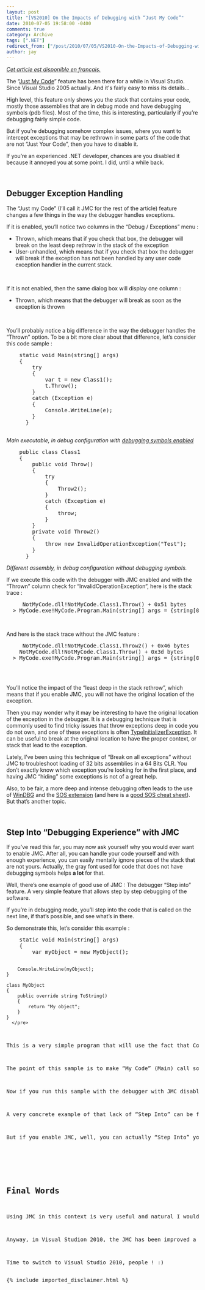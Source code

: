 ```yaml
---
layout: post
title: "[VS2010] On the Impacts of Debugging with “Just My Code”"
date: 2010-07-05 19:58:00 -0400
comments: true
category: Archive
tags: [".NET"]
redirect_from: ["/post/2010/07/05/VS2010-On-the-Impacts-of-Debugging-with-Just-My-Code", "/post/2010/07/05/vs2010-on-the-impacts-of-debugging-with-just-my-code"]
author: jay
---
```

<!-- more -->
<p><em><a href="http://blogs.developpeur.org/jay/archive/2010/07/05/vs2010-a-propos-de-just-my-code-et-de-son-influence-sur-le-debugger.aspx">Cet article est disponible en francais.</a></em></p>
<p>The &ldquo;<a href="http://msdn.microsoft.com/en-us/library/h5e30exc.aspx" target="_blank">Just My Code</a>&rdquo; feature has been there for a while in Visual Studio. Since Visual Studio 2005 actually. And it's fairly easy to miss its details...</p>
<p>High level, this feature only shows you the stack that contains your code, mostly those assemblies that are in debug mode and have debugging symbols (pdb files). Most of the time, this is interesting, particularly if you&rsquo;re debugging fairly simple code.</p>
<p>But if you&rsquo;re debugging somehow complex issues, where you want to intercept exceptions that may be rethrown in some parts of the code that are not &ldquo;Just Your Code&rdquo;, then you have to disable it.</p>
<p>If you&rsquo;re an experienced .NET developer, chances are you disabled it because it annoyed you at some point. I did, until a while back.</p>
<p>&nbsp;</p>
<h2>Debugger Exception Handling</h2>
<p>The &ldquo;Just my Code&rdquo; (I&rsquo;ll call it JMC for the rest of the article) feature changes a few things in the way the debugger handles exceptions.</p>
<p>If it is enabled, you&rsquo;ll notice two columns in the &ldquo;Debug / Exceptions&rdquo; menu :</p>
<ul>
<li>Thrown, which means that if you check that box, the debugger will break on the least deep rethrow in the stack of the exception </li>
<li>User-unhandled, which means that if you check that box the debugger will break if the exception has not been handled by any user code exception handler in the current stack. </li>
</ul>
<p>&nbsp;</p>
<p>If it is not enabled, then the same dialog box will display one column :</p>
<ul>
<li>Thrown, which means that the debugger will break as soon as the exception is thrown</li>
</ul>
<p>&nbsp;</p>
<p>You&rsquo;ll probably notice a big difference in the way the debugger handles the &ldquo;Thrown&rdquo; option. To be a bit more clear about that difference, let&rsquo;s consider this code sample :</p>
<pre class="brush: c-sharp">    static void Main(string[] args) 
    { 
        try 
        { 
            var t = new Class1(); 
            t.Throw(); 
        } 
        catch (Exception e) 
        { 
            Console.WriteLine(e); 
        } 
      }
    </pre>
<p><em>Main executable, in debug configuration with </em><a href="http://msdn.microsoft.com/en-us/library/s4wcexbc(VS.90).aspx" target="_blank"><em>debugging symbols enabled</em></a></p>
<pre class="brush: c-sharp">    public class Class1 
    { 
        public void Throw() 
        { 
            try 
            { 
                Throw2(); 
            } 
            catch (Exception e) 
            { 
                throw; 
            } 
        }
        private void Throw2() 
        { 
            throw new InvalidOperationException("Test"); 
        } 
      }
</pre>
<p><em>Different assembly, in debug configuration without debugging symbols.</em></p>
<p>If we execute this code with the debugger with JMC enabled and with the &ldquo;Thrown&rdquo; column check for &ldquo;InvalidOperationException&rdquo;, here is the stack trace :</p>
<pre>     NotMyCode.dll!NotMyCode.Class1.Throw() + 0x51 bytes
  &gt; MyCode.exe!MyCode.Program.Main(string[] args = {string[0]}) Line 15 + 0xb bytes
</pre>
<p>&nbsp;</p>
<p>And here is the stack trace without the JMC feature :</p>
<pre>     NotMyCode.dll!NotMyCode.Class1.Throw2() + 0x46 bytes<br />    NotMyCode.dll!NotMyCode.Class1.Throw() + 0x3d bytes<br />  &gt; MyCode.exe!MyCode.Program.Main(string[] args = {string[0]}) Line 15 + 0xb bytes<br />  </pre>
<p>&nbsp;</p>
<p>You&rsquo;ll notice the impact of the &ldquo;least deep in the stack rethrow&rdquo;, which means that if you enable JMC, you will not have the original location of the exception.</p>
<p>Then you may wonder why it may be interesting to have the original location of the exception in the debugger. It is a debugging technique that is commonly used to find tricky issues that throw exceptions deep in code you do not own, and one of these exceptions is often <a href="http://msdn.microsoft.com/en-us/library/system.typeinitializationexception.aspx" target="_blank">TypeInitializerException</a>. It can be useful to break at the original location to have the proper context, or stack that lead to the exception.</p>
<p>Lately, I&rsquo;ve been using this technique of &ldquo;Break on all exceptions&rdquo; without JMC to troubleshoot loading of 32 bits assemblies in a 64 Bits CLR. You don&rsquo;t exactly know which exception you&rsquo;re looking for in the first place, and having JMC &ldquo;hiding&rdquo; some exceptions is not of a great help.</p>
<p>Also, to be fair, a more deep and intense debugging often leads to the use of <a href="http://www.microsoft.com/whdc/devtools/debugging/default.mspx" target="_blank">WinDBG</a> and the <a href="http://msdn.microsoft.com/en-us/library/bb190764.aspx" target="_blank">SOS extension</a> (and here is a <a href="http://geekswithblogs.net/.netonmymind/archive/2006/03/14/72262.aspx" target="_blank">good SOS cheat sheet</a>). But that&rsquo;s another topic.</p>
<p>&nbsp;</p>
<h2>Step Into &ldquo;Debugging Experience&rdquo; with JMC</h2>
<p>If you&rsquo;ve read this far, you may now ask yourself why you would ever want to enable JMC. After all, you can handle your code yourself and with enough experience, you can easily mentally ignore pieces of the stack that are not yours. Actually, the gray font used for code that does not have debugging symbols helps <strong>a lot </strong>for that.</p>
<p>Well, there&rsquo;s one example of good use of JMC : The debugger &ldquo;Step into&rdquo; feature. A very simple feature that allows step by step debugging of the software.</p>
<p>If you&rsquo;re in debugging mode, you&rsquo;ll step into the code that is called on the next line, if that&rsquo;s possible, and see what&rsquo;s in there.</p>
<p>So demonstrate this, let&rsquo;s consider this example :</p>
<pre class="brush: c-sharp">    static void Main(string[] args) 
    { 
        var myObject = new MyObject();

        Console.WriteLine(myObject); 
    }
    
    class MyObject 
    { 
        public override string ToString() 
        { 
            return "My object";
        } 
    }
      </pre>
<p>This is a very simple program that will use the fact that Console.WriteLine will call the ToString method on the object that is passed as a parameter.</p>
<p>The point of this sample is to make &ldquo;My Code&rdquo; (Main) call some of &ldquo;No My Code&rdquo; (Console.WriteLine) that will call &ldquo;My Code&rdquo; (MyObject.ToString). Easy.</p>
<p>Now if you run this sample with the debugger with JMC disabled, if you try to &ldquo;Step Into&rdquo; <a href="http://msdn.microsoft.com/en-us/library/swx4tc5e.aspx" target="_blank">Console.WriteLine</a>, you&rsquo;ll actually step over. This is not very helpful from the point of view of debugging you own code.</p>
<p>A very concrete example of that lack of &ldquo;Step Into&rdquo; can be found when you have proxies like the ones found in <a href="http://www.springframework.net/">Spring.NET</a> or <a href="http://www.castleproject.org/dynamicproxy/index.html">Castle's DynamicProxy</a>, they get in the way of simple debugging. You can&rsquo;t step into objects that have been proxied to perform some <a href="http://www.springframework.net/doc-latest/reference/html/aop.html">AOP</a>, for instance.</p>
<p>But if you enable JMC, well, you can actually &ldquo;Step Into&rdquo; your own code, even if the next actual method when you step into was not one of yours.</p>
<p>&nbsp;</p>
<h2>Final Words<br /></h2>
<p>Using JMC in this context is very useful and natural I would say. And the feature has been there for so long I missed its original goals. It originally got into my way for deep debugging purposes, and I dismissed as a &ldquo;junior&rdquo; feature, even cosmetic. Well, I was wrong&hellip;</p>
<p>Anyway, in Visual Studion 2010, the JMC has been improved a bit, as the way to enable and disable it is now far more easier to reach because it is now in the IntelliTrace &ldquo;Show Calls View&rdquo;.</p>
<p>Time to switch to Visual Studio 2010, people ! :)</p>
{% include imported_disclaimer.html %}
